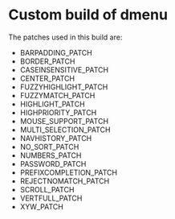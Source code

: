 # Custom build of dmenu

The patches used in this build are:

- BARPADDING_PATCH
- BORDER_PATCH
- CASEINSENSITIVE_PATCH
- CENTER_PATCH
- FUZZYHIGHLIGHT_PATCH
- FUZZYMATCH_PATCH
- HIGHLIGHT_PATCH
- HIGHPRIORITY_PATCH
- MOUSE_SUPPORT_PATCH
- MULTI_SELECTION_PATCH
- NAVHISTORY_PATCH
- NO_SORT_PATCH
- NUMBERS_PATCH
- PASSWORD_PATCH
- PREFIXCOMPLETION_PATCH
- REJECTNOMATCH_PATCH
- SCROLL_PATCH
- VERTFULL_PATCH
- XYW_PATCH
